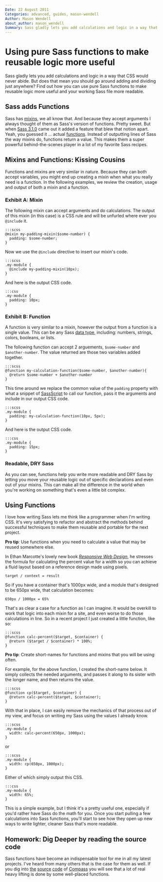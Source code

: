 ```yaml
---
Date: 22 August 2011
Categories: advanced, guides, mason-wendell
Author: Mason Wendell
about_author: mason_wendell
Summary: Sass gladly lets you add calculations and logic in a way that CSS would never abide. But does that mean you should go around adding and dividing just anywhere? Find out how you can use pure Sass functions to make reusable logic more useful and your working Sass file more readable.
---
```


# Using pure Sass functions to make reusable logic more useful

Sass gladly lets you add calculations and logic in a way that CSS would never abide. But does that mean you should go around adding and dividing just anywhere? Find out how you can use pure Sass functions to make reusable logic more useful and your working Sass file more readable.

## Sass adds Functions

Sass has [mixins](http://sass-lang.com/docs/yardoc/file.SASS_REFERENCE.html#mixins), we all know that. And because they accept arguments I always thought of them as Sass's version of functions. Pretty sweet. But when [Sass 3.1.0](http://sass-lang.com/docs/yardoc/file.SASS_CHANGELOG.html#310) came out it added a feature that blew that notion apart. Yeah, you guessed it ... actual [functions](http://sass-lang.com/docs/yardoc/file.SASS_CHANGELOG.html#sassbased_functions). Instead of outputting lines of Sass the way mixins do, functions return a value. This makes them a super powerful behind-the-scenes player in a lot of my favorite Sass recipes. 

## Mixins and Functions: Kissing Cousins

Functions and mixins are very similar in nature. Because they can both accept variables, you might end up creating a mixin when what you really need is a function. In the following examples, we review the creation, usage and output of both a mixin and a function.

### Exhibit A: Mixin

The following mixin can accept arguments and do calculations. The output of this mixin (in this case) is a CSS rule and will be unfurled where ever you `@include` it.

    :::scss
    @mixin my-padding-mixin($some-number) {
      padding: $some-number;
    }

Now we use the `@include` directive to insert our mixin's code.

    :::scss
    .my-module {
      @include my-padding-mixin(10px);
    }

And here is the output CSS code.

    :::css
    .my-module {
      padding: 10px;
    }

### Exhibit B: Function

A function is very similar to a mixin, however the output from a function is a single value. This can be any Sass [data type](http://sass-lang.com/docs/yardoc/file.SASS_REFERENCE.html#data_types), including: numbers, strings, colors, booleans, or lists.

The following function can accept 2 arguements, `$some-number` and `$another-number`. The value returned are those two variables added together.

    :::scss
    @function my-calculation-function($some-number, $another-number){
      @return $some-number + $another-number
    }

This time around we replace the common value of the `padding` property with what a snippet of [SassScript](http://sass-lang.com/docs/yardoc/file.SASS_REFERENCE.html#sassscript) to call our function, pass it the arguments and include in our output CSS code.

    :::scss
    .my-module {
      padding: my-calculation-function(10px, 5px);
    }

And here is the output CSS code.

    :::css
    .my-module {
      padding: 15px;
    }

### Readable, DRY Sass

As you can see, functions help you write more readable and DRY Sass by letting you move your reusable logic out of specific declarations and even out of your mixins. This can make all the difference in the world when you're working on something that's even a little bit complex.

## Using Functions

I love how writing Sass lets me think like a programmer when I'm writing CSS. It's very satisfying to refactor and abstract the methods behind successful techniques to make them reusable and portable for the next project.

**Pro tip**: Use functions when you need to calculate a value that may be reused somewhere else.

In Ethan Marcotte's lovely new book [*Responsive Web Design*](http://www.abookapart.com/products/responsive-web-design), he stresses the formula for calculating the percent value for a width so you can achieve a fluid layout based on a reference design made using pixels.

    target / context = result


So if you have a container that's 1000px wide, and a module that's designed to be 650px wide, that calculation becomes: 


    650px / 1000px = 65% 


That's as clear a case for a function as I can imagine. It would be overkill to work that logic into each mixin for a site, and even worse to do those calculations in line. So in a recent project I just created a little function, like so:

    :::scss
    @function calc-percent($target, $container) {
      @return ($target / $container) * 100%;
    }

**Pro tip**: Create short-names for functions and mixins that you will be using often.

For example, for the above function, I created the short-name below. It simply collects the needed arguments, and passes it along to its sister with the longer name, and then returns the value.

    :::scss
    @function cp($target, $container) {
      @return calc-percent($target, $container);
    }

With that in place, I can easily remove the mechanics of that process out of my view, and focus on writing my Sass using the values I already know.

    :::scss
    .my-module {
      width: calc-percent(650px, 1000px);
    }

or     

    :::scss
    .my-module {
      width: cp(650px, 1000px);
    }

Either of which simply output this CSS.

    :::css
    .my-module {
      width: 65%;
    }

This is a simple example, but I think it's a pretty useful one, especially if you'd rather have Sass do the math for you. Once you start pulling a few calculations into Sass functions, you'll start to see how they open up new ways to write lighter, cleaner Sass that's more readable.

## Homework: Dig Deeper by reading the source code

Sass functions have become an indispensable tool for me in all my latest projects. I've heard from many others that is the case for them as well. If you dig into [the](http://compass-style.org/reference/blueprint/grid/) [source](http://compass-style.org/reference/compass/layout/grid_background/) [code](http://compass-style.org/reference/compass/typography/vertical_rhythm/) of [Compass](http://www.abookapart.com/products/responsive-web-design) you will see that a lot of real heavy lifting is done by some well-placed functions.